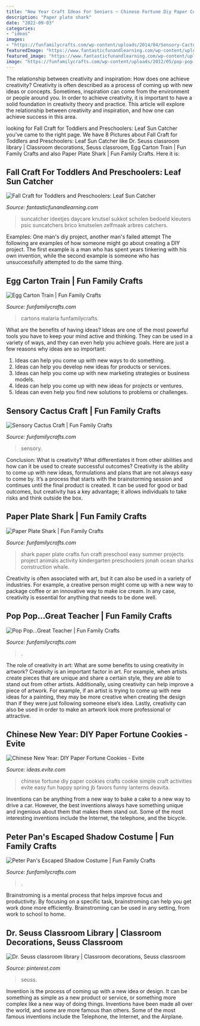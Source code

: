 ```yaml
---
title: "New Year Craft Ideas For Seniors ~ Chinese Fortune Diy Paper Cookies Crafts Cookie Simple Craft Activities Evite Easy Fun Happy Spring Jb Favors Funny Lanterns Deavita"
description: "Paper plate shark"
date: "2022-09-03"
categories:
- "ideas"
images:
- "https://funfamilycrafts.com/wp-content/uploads/2014/04/Sensory-Cactus-Craft.jpg"
featuredImage: "https://www.fantasticfunandlearning.com/wp-content/uploads/2012/10/Fall-Craft.jpg"
featured_image: "https://www.fantasticfunandlearning.com/wp-content/uploads/2012/10/Fall-Craft.jpg"
image: "https://funfamilycrafts.com/wp-content/uploads/2012/05/pop-pop.jpg"
---
```



The relationship between creativity and inspiration: How does one achieve creativity?
Creativity is often described as a process of coming up with new ideas or concepts. Sometimes, inspiration can come from the environment or people around you. In order to achieve creativity, it is important to have a solid foundation in creativity theory and practice. This article will explore the relationship between creativity and inspiration, and how one can achieve success in this area.

	

		
looking for Fall Craft for Toddlers and Preschoolers: Leaf Sun Catcher you've came to the right page. We have 8 Pictures about Fall Craft for Toddlers and Preschoolers: Leaf Sun Catcher like Dr. Seuss classroom library | Classroom decorations, Seuss classroom, Egg Carton Train | Fun Family Crafts and also Paper Plate Shark | Fun Family Crafts. Here it is:
		
    
## Fall Craft For Toddlers And Preschoolers: Leaf Sun Catcher

<img loading=lazy src="https://www.fantasticfunandlearning.com/wp-content/uploads/2012/10/Fall-Craft.jpg" onerror="this.onerror=null;this.src='https://tse2.mm.bing.net/th?id=OIP.KUXRS1U5EZvSShziMEkE9gHaLp&amp;pid=15.1';" alt="Fall Craft for Toddlers and Preschoolers: Leaf Sun Catcher">

_Source: fantasticfunandlearning.com_

>suncatcher ideetjes daycare knutsel sukkot scholen bedoeld kleuters psic suncatchers brico knutselen zelfmaak arbres catchers. 

	

Examples: One man's diy project, another man's failed attempt
The following are examples of how someone might go about creating a DIY project. The first example is a man who has spent years tinkering with his own invention, while the second example is someone who has unsuccessfully attempted to do the same thing.

    
## Egg Carton Train | Fun Family Crafts

<img loading=lazy src="https://funfamilycrafts.com/wp-content/uploads/2013/08/egg_carton_train.jpg" onerror="this.onerror=null;this.src='https://tse1.mm.bing.net/th?id=OIP.fXCWtSJdH7H1MQsqR3DYzgHaJ4&amp;pid=15.1';" alt="Egg Carton Train | Fun Family Crafts">

_Source: funfamilycrafts.com_

>cartons malaria funfamilycrafts. 

	

What are the benefits of having ideas?
Ideas are one of the most powerful tools you have to keep your mind active and thinking. They can be used in a variety of ways, and they can even help you achieve goals. Here are just a few reasons why ideas are so important: 
1. Ideas can help you come up with new ways to do something.
2. Ideas can help you develop new ideas for products or services. 
3. Ideas can help you come up with new marketing strategies or business models. 
4. Ideas can help you come up with new ideas for projects or ventures. 
5. Ideas can even help you find new solutions to problems or challenges.

    
## Sensory Cactus Craft | Fun Family Crafts

<img loading=lazy src="https://funfamilycrafts.com/wp-content/uploads/2014/04/Sensory-Cactus-Craft.jpg" onerror="this.onerror=null;this.src='https://tse2.mm.bing.net/th?id=OIP.v5RZ3DevBSXJl7wBUBYwrwHaKU&amp;pid=15.1';" alt="Sensory Cactus Craft | Fun Family Crafts">

_Source: funfamilycrafts.com_

>sensory. 

	

Conclusion: What is creativity? What differentiates it from other abilities and how can it be used to create successful outcomes?
Creativity is the ability to come up with new ideas, formulations and plans that are not always easy to come by. It’s a process that starts with the brainstorming session and continues until the final product is created. It can be used for good or bad outcomes, but creativity has a key advantage; it allows individuals to take risks and think outside the box.

    
## Paper Plate Shark | Fun Family Crafts

<img loading=lazy src="http://funfamilycrafts.com/wp-content/uploads/2012/06/IMG_7380.jpg" onerror="this.onerror=null;this.src='https://tse1.mm.bing.net/th?id=OIP.lfj1hhQFJ52u-h8VKj3kTQHaJ4&amp;pid=15.1';" alt="Paper Plate Shark | Fun Family Crafts">

_Source: funfamilycrafts.com_

>shark paper plate crafts fun craft preschool easy summer projects project animals activity kindergarten preschoolers jonah ocean sharks construction whale. 

	

Creativity is often associated with art, but it can also be used in a variety of industries. For example, a creative person might come up with a new way to package coffee or an innovative way to make ice cream. In any case, creativity is essential for anything that needs to be done well.

    
## Pop Pop…Great Teacher | Fun Family Crafts

<img loading=lazy src="https://funfamilycrafts.com/wp-content/uploads/2012/05/pop-pop.jpg" onerror="this.onerror=null;this.src='https://tse3.mm.bing.net/th?id=OIP.WsLWz0cG321lA4WlVrns_QHaMk&amp;pid=15.1';" alt="Pop Pop…Great Teacher | Fun Family Crafts">

_Source: funfamilycrafts.com_

>. 

	

The role of creativity in art: What are some benefits to using creativity in artwork?
Creativity is an important factor in art. For example, when artists create pieces that are unique and share a certain style, they are able to stand out from other artists. Additionally, using creativity can help improve a piece of artwork. For example, if an artist is trying to come up with new ideas for a painting, they may be more creative when creating the design than if they were just following someone else’s idea. Lastly, creativity can also be used in order to make an artwork look more professional or attractive.

    
## Chinese New Year: DIY Paper Fortune Cookies - Evite

<img loading=lazy src="http://ideas.evite.com/media/Blog-DIY-Fortune-Cookies-JB-1200.jpg" onerror="this.onerror=null;this.src='https://tse2.mm.bing.net/th?id=OIP.zVqJt1j8bOXhxEEWV7CB1AHaKF&amp;pid=15.1';" alt="Chinese New Year: DIY Paper Fortune Cookies - Evite">

_Source: ideas.evite.com_

>chinese fortune diy paper cookies crafts cookie simple craft activities evite easy fun happy spring jb favors funny lanterns deavita. 

	

Inventions can be anything from a new way to bake a cake to a new way to drive a car. However, the best inventions always have something unique and ingenious about them that makes them stand out. Some of the most interesting inventions include the Internet, the telephone, and the bicycle.

    
## Peter Pan&#039;s Escaped Shadow Costume | Fun Family Crafts

<img loading=lazy src="https://funfamilycrafts.com/wp-content/uploads/2013/10/Peter-Pan-Shadow-Costume-9-of-11.jpg" onerror="this.onerror=null;this.src='https://tse4.mm.bing.net/th?id=OIP.boevrqIclq5oIqiGT4LBYwHaNB&amp;pid=15.1';" alt="Peter Pan&#039;s Escaped Shadow Costume | Fun Family Crafts">

_Source: funfamilycrafts.com_

>. 

	

Brainstroming is a mental process that helps improve focus and productivity. By focusing on a specific task, brainstroming can help you get work done more efficiently. Brainstroming can be used in any setting, from work to school to home.

    
## Dr. Seuss Classroom Library | Classroom Decorations, Seuss Classroom

<img loading=lazy src="https://i.pinimg.com/736x/d0/0a/b0/d00ab0ede810e8d38e11206e3dcbc679.jpg" onerror="this.onerror=null;this.src='https://tse1.mm.bing.net/th?id=OIP.tuFS3Ad_oC2JF168ksCTLgHaJ3&amp;pid=15.1';" alt="Dr. Seuss classroom library | Classroom decorations, Seuss classroom">

_Source: pinterest.com_

>seuss. 

	

Invention is the process of coming up with a new idea or design. It can be something as simple as a new product or service, or something more complex like a new way of doing things. Inventions have been made all over the world, and some are more famous than others. Some of the most famous inventions include the Telephone, the Internet, and the Airplane.


